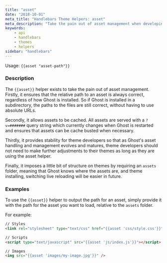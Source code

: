 ```yaml
---
title: "asset"
date: "2018-10-01"
meta_title: "Handlebars Theme Helpers: asset"
meta_description: "Take the pain out of asset management when developing a Ghost theme and managing your publication. Read more about Ghost themes! 👻"
keywords:
    - api
    - handlebars
    - themes
    - helpers
sidebar: "handlebars"
---
```


Usage: `{{asset "asset-path"}}`

### Description

The `{{asset}}` helper exists to take the pain out of asset management. Firstly, it ensures that the relative path to an asset is always correct, regardless of how Ghost is installed. So if Ghost is installed in a subdirectory, the paths to the files are still correct, without having to use absolute URLs.

Secondly, it allows assets to be cached. All assets are served with a `?v=#######` query string which currently changes when Ghost is restarted and ensures that assets can be cache busted when necessary.

Thirdly, it provides stability for theme developers so that as Ghost's asset handling and management evolves and matures, theme developers should not need to make further adjustments to their themes as long as they are using the asset helper.

Finally, it imposes a little bit of structure on themes by requiring an `assets` folder, meaning that Ghost knows where the assets are, and theme installing, switching live reloading will be easier in future.

### Examples

To use the `{{asset}}` helper to output the path for an asset, simply provide it with the path for the asset you want to load, relative to the `assets` folder.

For example:

```html
// Styles
<link rel="stylesheet" type="text/css" href="{{asset 'css/style.css'}}" />

// Scripts
<script type="text/javascript" src="{{asset 'js/index.js'}}"></script>

// Images
<img src="{{asset 'images/my-image.jpg'}}" />
```
